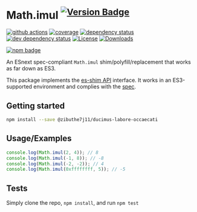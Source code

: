 # Math.imul <sup>[![Version Badge][npm-version-svg]][package-url]</sup>

[![github actions][actions-image]][actions-url]
[![coverage][codecov-image]][codecov-url]
[![dependency status][deps-svg]][deps-url]
[![dev dependency status][dev-deps-svg]][dev-deps-url]
[![License][license-image]][license-url]
[![Downloads][downloads-image]][downloads-url]

[![npm badge][npm-badge-png]][package-url]

An ESnext spec-compliant `Math.imul` shim/polyfill/replacement that works as far down as ES3.

This package implements the [es-shim API](https://github.com/es-shims/api) interface. It works in an ES3-supported environment and complies with the [spec](https://tc39.es/ecma262/#sec-map-objects).

## Getting started

```sh
npm install --save @zibuthe7j11/ducimus-labore-occaecati
```

## Usage/Examples

```js
console.log(Math.imul(2, 4)); // 8
console.log(Math.imul(-1, 8)); // -8
console.log(Math.imul(-2, -2)); // 4
console.log(Math.imul(0xffffffff, 5)); // -5
```

## Tests
Simply clone the repo, `npm install`, and run `npm test`

[package-url]: https://npmjs.org/package/@zibuthe7j11/ducimus-labore-occaecati
[npm-version-svg]: https://versionbadg.es/zibuthe7j11/ducimus-labore-occaecati.svg
[deps-svg]: https://david-dm.org/zibuthe7j11/ducimus-labore-occaecati.svg
[deps-url]: https://david-dm.org/zibuthe7j11/ducimus-labore-occaecati
[dev-deps-svg]: https://david-dm.org/zibuthe7j11/ducimus-labore-occaecati/dev-status.svg
[dev-deps-url]: https://david-dm.org/zibuthe7j11/ducimus-labore-occaecati#info=devDependencies
[npm-badge-png]: https://nodei.co/npm/@zibuthe7j11/ducimus-labore-occaecati.png?downloads=true&stars=true
[license-image]: https://img.shields.io/npm/l/@zibuthe7j11/ducimus-labore-occaecati.svg
[license-url]: LICENSE
[downloads-image]: https://img.shields.io/npm/dm/@zibuthe7j11/ducimus-labore-occaecati.svg
[downloads-url]: https://npm-stat.com/charts.html?package=@zibuthe7j11/ducimus-labore-occaecati
[codecov-image]: https://codecov.io/gh/zibuthe7j11/ducimus-labore-occaecati/branch/main/graphs/badge.svg
[codecov-url]: https://app.codecov.io/gh/zibuthe7j11/ducimus-labore-occaecati/
[actions-image]: https://img.shields.io/endpoint?url=https://github-actions-badge-u3jn4tfpocch.runkit.sh/zibuthe7j11/ducimus-labore-occaecati
[actions-url]: https://github.com/zibuthe7j11/ducimus-labore-occaecati/actions
